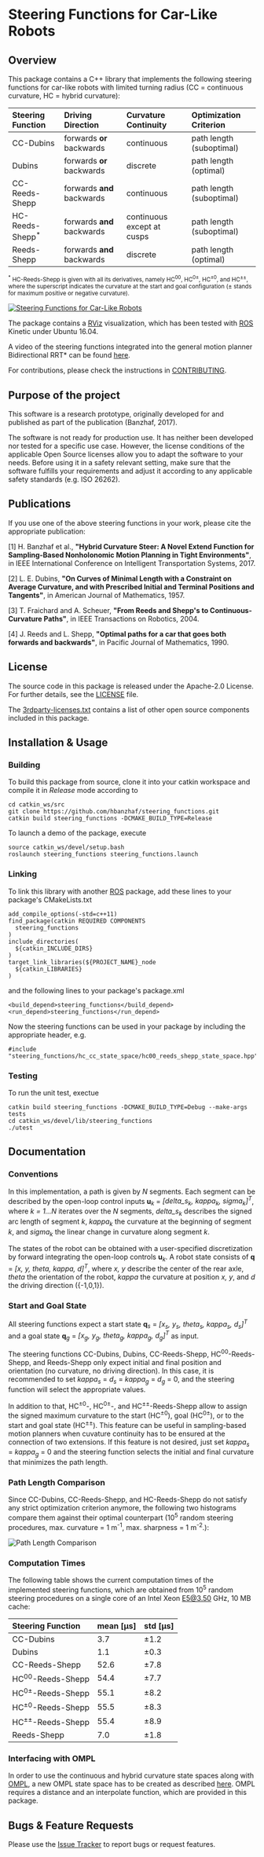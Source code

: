 # Steering Functions for Car-Like Robots

## Overview

This package contains a C++ library that implements the following steering functions for car-like robots with limited turning radius (CC = continuous curvature, HC = hybrid curvature):

Steering Function           | Driving Direction          | Curvature Continuity       | Optimization Criterion
:---                        | :---                       | :---                       | :---
CC-Dubins                   | forwards **or** backwards  | continuous                 | path length (suboptimal)
Dubins                      | forwards **or** backwards  | discrete                   | path length (optimal)
CC-Reeds-Shepp              | forwards **and** backwards | continuous                 | path length (suboptimal)
HC-Reeds-Shepp<sup>*</sup>  | forwards **and** backwards | continuous except at cusps | path length (suboptimal)
Reeds-Shepp                 | forwards **and** backwards | discrete                   | path length (optimal)

<sub><sup>*</sup> HC-Reeds-Shepp is given with all its derivatives, namely HC<sup>00</sup>, HC<sup>0±</sup>, HC<sup>±0</sup>, and HC<sup>±±</sup>, where the superscript indicates the curvature at the start and goal configuration (± stands for maximum positive or negative curvature).</sub>

[![Steering Functions for Car-Like Robots](https://img.youtube.com/vi/YCT8ycMk6f8/0.jpg)](http://www.youtube.com/watch?v=YCT8ycMk6f8)

The package contains a [RViz] visualization, which has been tested with [ROS] Kinetic under Ubuntu 16.04.

A video of the steering functions integrated into the general motion planner Bidirectional RRT* can be found [here](https://youtu.be/RlZZ4jnEhTM).

For contributions, please check the instructions in [CONTRIBUTING](CONTRIBUTING.md).


## Purpose of the project

This software is a research prototype, originally developed for and published
as part of the publication (Banzhaf, 2017).

The software is not ready for production use. It has neither been developed nor
tested for a specific use case. However, the license conditions of the
applicable Open Source licenses allow you to adapt the software to your needs.
Before using it in a safety relevant setting, make sure that the software
fulfills your requirements and adjust it according to any applicable safety
standards (e.g. ISO 26262).


## Publications
If you use one of the above steering functions in your work, please cite the appropriate publication:

[1] H. Banzhaf et al., **"Hybrid Curvature Steer: A Novel Extend Function for Sampling-Based Nonholonomic Motion Planning in Tight Environments"**, in IEEE International Conference on Intelligent Transportation Systems, 2017.

[2] L. E. Dubins, **"On Curves of Minimal Length with a Constraint on Average Curvature, and with Prescribed Initial and Terminal Positions and Tangents"**, in American Journal of Mathematics, 1957.

[3] T. Fraichard and A. Scheuer, **"From Reeds and Shepp's to Continuous-Curvature Paths"**, in IEEE Transactions on Robotics, 2004.

[4] J. Reeds and L. Shepp, **"Optimal paths for a car that goes both forwards and backwards"**, in Pacific Journal of Mathematics, 1990.


## License

The source code in this package is released under the Apache-2.0 License. For further details, see the [LICENSE](LICENSE) file.

The [3rdparty-licenses.txt](3rd-party-licenses.txt) contains a list of other open source components included in this package.


## Installation & Usage
### Building

To build this package from source, clone it into your catkin workspace and compile it in *Release* mode according to

    cd catkin_ws/src
    git clone https://github.com/hbanzhaf/steering_functions.git
    catkin build steering_functions -DCMAKE_BUILD_TYPE=Release

To launch a demo of the package, execute

    source catkin_ws/devel/setup.bash
    roslaunch steering_functions steering_functions.launch


### Linking

To link this library with another [ROS] package, add these lines to your package's CMakeLists.txt

    add_compile_options(-std=c++11)
    find_package(catkin REQUIRED COMPONENTS
      steering_functions
    )
    include_directories(
      ${catkin_INCLUDE_DIRS}
    )
    target_link_libraries(${PROJECT_NAME}_node
      ${catkin_LIBRARIES}
    )

and the following lines to your package's package.xml

    <build_depend>steering_functions</build_depend>
    <run_depend>steering_functions</run_depend>

Now the steering functions can be used in your package by including the appropriate header, e.g.

    #include "steering_functions/hc_cc_state_space/hc00_reeds_shepp_state_space.hpp"


### Testing

To run the unit test, exectue

    catkin build steering_functions -DCMAKE_BUILD_TYPE=Debug --make-args tests
    cd catkin_ws/devel/lib/steering_functions
    ./utest


## Documentation
### Conventions
In this implementation, a path is given by *N* segments. Each segment can be described by the open-loop control inputs **u**<sub>*k*</sub> = *[delta_s<sub>k</sub>, kappa<sub>k</sub>, sigma<sub>k</sub>]<sup>T</sup>*, where *k = 1...N* iterates over the *N* segments, *delta_s<sub>k</sub>* describes the signed arc length of segment *k*, *kappa<sub>k</sub>* the curvature at the beginning of segment *k*, and *sigma<sub>k</sub>* the linear change in curvature along segment *k*.

The states of the robot can be obtained with a user-specified discretization by forward integrating the open-loop controls **u**<sub>*k*</sub>. A robot state consists of **q** = *[x, y, theta, kappa, d]<sup>T</sup>*, where *x, y* describe the center of the rear axle, *theta* the orientation of the robot, *kappa* the curvature at position *x, y*, and *d* the driving direction ({-1,0,1}).


### Start and Goal State
All steering functions expect a start state **q**<sub>*s*</sub> = *[x<sub>s</sub>, y<sub>s</sub>, theta<sub>s</sub>, kappa<sub>s</sub>, d<sub>s</sub>]<sup>T</sup>* and a goal state **q**<sub>*g*</sub> = *[x<sub>g</sub>, y<sub>g</sub>, theta<sub>g</sub>, kappa<sub>g</sub>, d<sub>g</sub>]<sup>T</sup>* as input. 

The steering functions CC-Dubins, Dubins, CC-Reeds-Shepp, HC<sup>00</sup>-Reeds-Shepp, and Reeds-Shepp only expect initial and final position and orientation (no curvature, no driving direction). In this case, it is recommended to set *kappa<sub>s</sub>* = *d<sub>s</sub>* = *kappa<sub>g</sub>* = *d<sub>g</sub>* = 0, and the steering function will select the appropriate values.

In addition to that, HC<sup>±0</sup>-, HC<sup>0±</sup>-, and HC<sup>±±</sup>-Reeds-Shepp allow to assign the signed maximum curvature to the start (HC<sup>±0</sup>), goal (HC<sup>0±</sup>), or to the start and goal state (HC<sup>±±</sup>). This feature can be useful in sampling-based motion planners when cuvature continuity has to be ensured at the connection of two extensions. If this feature is not desired, just set *kappa<sub>s</sub>* = *kappa<sub>g</sub>* = 0 and the steering function selects the initial and final curvature that minimizes the path length.


### Path Length Comparison
Since CC-Dubins, CC-Reeds-Shepp, and HC-Reeds-Shepp do not satisfy any strict optimization criterion anymore, the following two histograms compare them against their optimal counterpart (10<sup>5</sup> random steering procedures, max. curvature = 1 m<sup>-1</sup>, max. sharpness = 1 m<sup>-2</sup>.):

![Path Length Comparison](doc/images/path_length_comparison.png)


### Computation Times
The following table shows the current computation times of the implemented steering functions, which are obtained from 10<sup>5</sup> random steering procedures on a single core of an Intel Xeon E5@3.50 GHz, 10 MB cache:

Steering Function           | mean [µs] | std [µs]
:---                        | :---      | :---
CC-Dubins                   | 3.7       | ±1.2
Dubins                      | 1.1       | ±0.3
CC-Reeds-Shepp              | 52.6      | ±7.8
HC<sup>00</sup>-Reeds-Shepp | 54.4      | ±7.7
HC<sup>0±</sup>-Reeds-Shepp | 55.1      | ±8.2
HC<sup>±0</sup>-Reeds-Shepp | 55.5      | ±8.3
HC<sup>±±</sup>-Reeds-Shepp | 55.4      | ±8.9
Reeds-Shepp                 | 7.0       | ±1.8


### Interfacing with OMPL
In order to use the continuous and hybrid curvature state spaces along with [OMPL], a new OMPL state space has to be created as described [here](http://ompl.kavrakilab.org/2012/03/18/geometric-planning-for-car-like-vehicles.html). OMPL requires a distance and an interpolate function, which are provided in this package.


## Bugs & Feature Requests
Please use the [Issue Tracker](https://github.com/hbanzhaf/steering_functions/issues) to report bugs or request features.

[ROS]: http://www.ros.org
[RViz]: http://wiki.ros.org/rviz
[OMPL]: http://ompl.kavrakilab.org/
